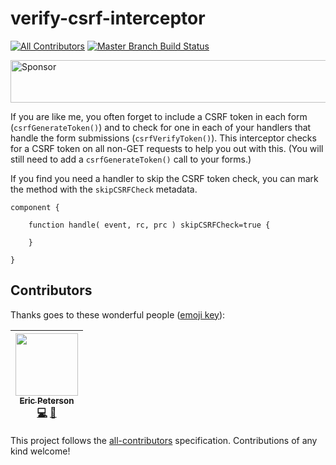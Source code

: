 # verify-csrf-interceptor

[![All Contributors](https://img.shields.io/badge/all_contributors-1-orange.svg?style=flat-square)](#contributors)
[![Master Branch Build Status](https://img.shields.io/travis/elpete/verify-csrf-interceptor/master.svg?style=flat-square&label=master)](https://travis-ci.org/elpete/verify-csrf-interceptor)

<a target='_blank' rel='nofollow' href='https://app.codesponsor.io/link/TQMfPZtDP7SHs7UgJVGg61uH/elpete/verify-csrf-interceptor'>
  <img alt='Sponsor' width='888' height='68' src='https://app.codesponsor.io/embed/TQMfPZtDP7SHs7UgJVGg61uH/elpete/verify-csrf-interceptor.svg' />
</a>

If you are like me, you often forget to include a CSRF token in each form (`csrfGenerateToken()`) and to check for one in each of your handlers that handle the form submissions (`csrfVerifyToken()`).  This interceptor checks for a CSRF token on all non-GET requests to help you out with this. (You will still need to add a `csrfGenerateToken()` call to your forms.)

If you find you need a handler to skip the CSRF token check, you can mark the method with the `skipCSRFCheck` metadata.

```
component {

	function handle( event, rc, prc ) skipCSRFCheck=true {

	}

}
```

## Contributors

Thanks goes to these wonderful people ([emoji key](https://github.com/kentcdodds/all-contributors#emoji-key)):

<!-- ALL-CONTRIBUTORS-LIST:START - Do not remove or modify this section -->
| [<img src="https://avatars1.githubusercontent.com/u/2583646?v=4" width="100px;"/><br /><sub>Eric Peterson</sub>](https://github.com/elpete)<br />[💻](https://github.com/elpete/verify-csrf-interceptor/commits?author=elpete "Code") [📖](https://github.com/elpete/verify-csrf-interceptor/commits?author=elpete "Documentation") |
| :---: |
<!-- ALL-CONTRIBUTORS-LIST:END -->

This project follows the [all-contributors](https://github.com/kentcdodds/all-contributors) specification. Contributions of any kind welcome!
